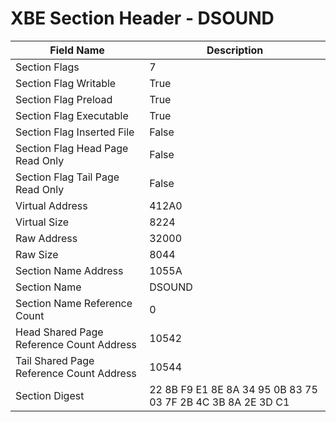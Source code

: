 # XBE Section Header - DSOUND

| Field Name | Description |
|---|---|
| Section Flags | 7 |
| Section Flag Writable | True |
| Section Flag Preload | True |
| Section Flag Executable | True |
| Section Flag Inserted File | False |
| Section Flag Head Page Read Only | False |
| Section Flag Tail Page Read Only | False |
| Virtual Address | 412A0 |
| Virtual Size | 8224 |
| Raw Address | 32000 |
| Raw Size | 8044 |
| Section Name Address | 1055A |
| Section Name | DSOUND |
| Section Name Reference Count | 0 |
| Head Shared Page Reference Count Address | 10542 |
| Tail Shared Page Reference Count Address | 10544 |
| Section Digest | 22 8B F9 E1 8E 8A 34 95 0B 83 75 03 7F 2B 4C 3B 8A 2E 3D C1 |
